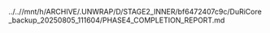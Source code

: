 ../..//mnt/h/ARCHIVE/.UNWRAP/D/STAGE2_INNER/bf6472407c9c/DuRiCore_backup_20250805_111604/PHASE4_COMPLETION_REPORT.md